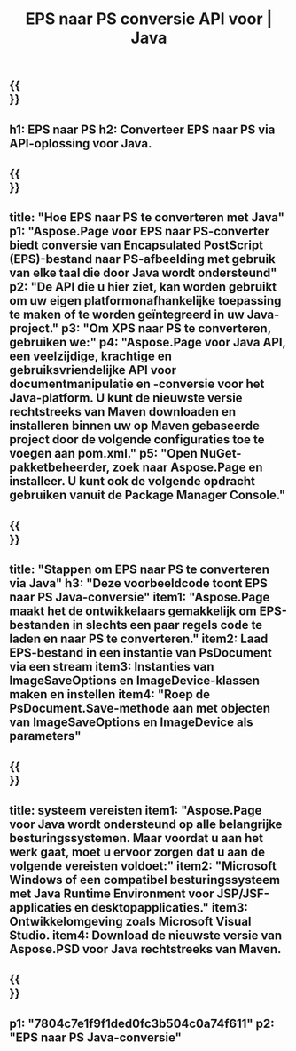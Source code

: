 ﻿---
translation: true
template: /_templates/_conversion-child-java.md
title: EPS naar PS conversie API voor | Java
url: /java/conversion/eps-to-ps/
description: Voorbeeld Java-conversiecode voor EPS-indeling naar PS-bestand. Gebruik deze voorbeeldcode om EPS naar PS te converteren binnen een web- of desktop-Java-toepassing.
informat: EPS
outformat: PS
otherformats: XPS PS
---

{{<section banner>}}
---
h1: EPS naar PS
h2: Converteer EPS naar PS via API-oplossing voor Java.
---

{{<section overview>}}
---
title: "Hoe EPS naar PS te converteren met Java"
p1: "Aspose.Page voor EPS naar PS-converter biedt conversie van Encapsulated PostScript (EPS)-bestand naar PS-afbeelding met gebruik van elke taal die door Java wordt ondersteund"
p2: "De API die u hier ziet, kan worden gebruikt om uw eigen platformonafhankelijke toepassing te maken of te worden geïntegreerd in uw Java-project."
p3: "Om XPS naar PS te converteren, gebruiken we:"
p4: "Aspose.Page voor Java API, een veelzijdige, krachtige en gebruiksvriendelijke API voor documentmanipulatie en -conversie voor het Java-platform. U kunt de nieuwste versie rechtstreeks van Maven downloaden en installeren binnen uw op Maven gebaseerde project door de volgende configuraties toe te voegen aan pom.xml."
p5: "Open NuGet-pakketbeheerder, zoek naar Aspose.Page en installeer. U kunt ook de volgende opdracht gebruiken vanuit de Package Manager Console."
---

{{<section feature1>}}
---
title: "Stappen om EPS naar PS te converteren via Java"
h3: "Deze voorbeeldcode toont EPS naar PS Java-conversie"
item1: "Aspose.Page maakt het de ontwikkelaars gemakkelijk om EPS-bestanden in slechts een paar regels code te laden en naar PS te converteren."
item2: Laad EPS-bestand in een instantie van PsDocument via een stream
item3: Instanties van ImageSaveOptions en ImageDevice-klassen maken en instellen
item4: "Roep de PsDocument.Save-methode aan met objecten van ImageSaveOptions en ImageDevice als parameters"
---

{{<section feature2>}}
---
title: systeem vereisten
item1: "Aspose.Page voor Java wordt ondersteund op alle belangrijke besturingssystemen. Maar voordat u aan het werk gaat, moet u ervoor zorgen dat u aan de volgende vereisten voldoet:"
item2: "Microsoft Windows of een compatibel besturingssysteem met Java Runtime Environment voor JSP/JSF-applicaties en desktopapplicaties."
item3: Ontwikkelomgeving zoals Microsoft Visual Studio.
item4: Download de nieuwste versie van Aspose.PSD voor Java rechtstreeks van Maven.
---

{{<section gist>}}
---
p1: "7804c7e1f9f1ded0fc3b504c0a74f611"
p2: "EPS naar PS Java-conversie"
---

